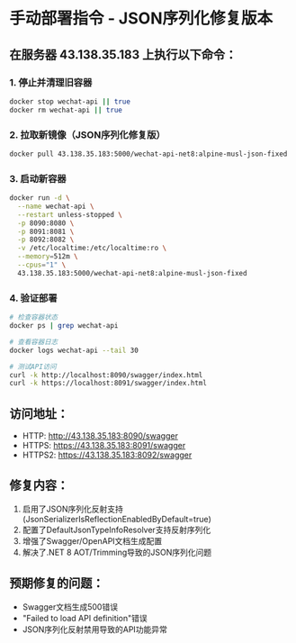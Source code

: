 # 手动部署指令 - JSON序列化修复版本

## 在服务器 43.138.35.183 上执行以下命令：

### 1. 停止并清理旧容器
```bash
docker stop wechat-api || true
docker rm wechat-api || true
```

### 2. 拉取新镜像（JSON序列化修复版）
```bash
docker pull 43.138.35.183:5000/wechat-api-net8:alpine-musl-json-fixed
```

### 3. 启动新容器
```bash
docker run -d \
  --name wechat-api \
  --restart unless-stopped \
  -p 8090:8080 \
  -p 8091:8081 \
  -p 8092:8082 \
  -v /etc/localtime:/etc/localtime:ro \
  --memory=512m \
  --cpus="1" \
  43.138.35.183:5000/wechat-api-net8:alpine-musl-json-fixed
```

### 4. 验证部署
```bash
# 检查容器状态
docker ps | grep wechat-api

# 查看容器日志
docker logs wechat-api --tail 30

# 测试API访问
curl -k http://localhost:8090/swagger/index.html
curl -k https://localhost:8091/swagger/index.html
```

## 访问地址：
- HTTP: http://43.138.35.183:8090/swagger
- HTTPS: https://43.138.35.183:8091/swagger  
- HTTPS2: https://43.138.35.183:8092/swagger

## 修复内容：
1. 启用了JSON序列化反射支持 (JsonSerializerIsReflectionEnabledByDefault=true)
2. 配置了DefaultJsonTypeInfoResolver支持反射序列化
3. 增强了Swagger/OpenAPI文档生成配置
4. 解决了.NET 8 AOT/Trimming导致的JSON序列化问题

## 预期修复的问题：
- Swagger文档生成500错误
- "Failed to load API definition"错误
- JSON序列化反射禁用导致的API功能异常